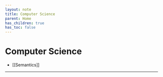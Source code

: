 ```yaml
---
layout: note
title: Computer Science
parent: Home
has_children: true
has_toc: false
---
```


# Computer Science

- [[Semantics]]

---
